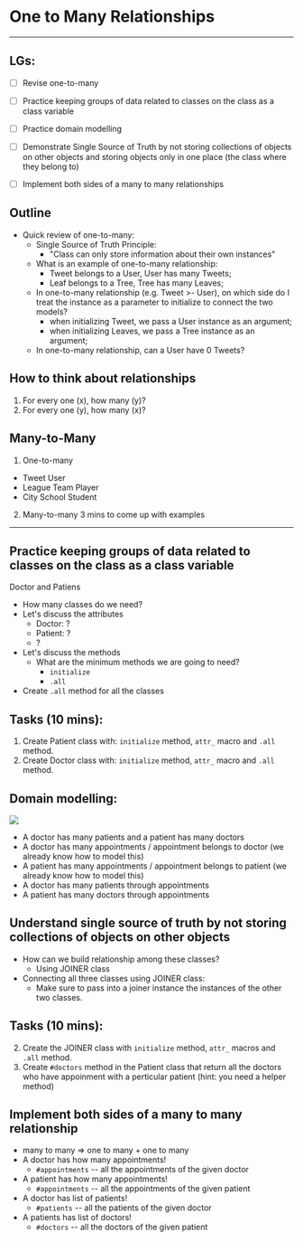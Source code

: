 # One to Many Relationships
---

## LGs:
- [ ] Revise one-to-many
- [ ] Practice keeping groups of data related to classes on the class as a class variable
- [ ] Practice domain modelling 
- [ ] Demonstrate Single Source of Truth by not storing collections of objects on other objects and storing objects only in one place (the class where they belong to)
- [ ] Implement both sides of a many to many relationships


## Outline

* Quick review of one-to-many:
  * Single Source of Truth Principle:
    - "Class can only store information about their own instances"
  * What is an example of one-to-many relationship:
    - Tweet belongs to a User, User has many Tweets;
    - Leaf belongs to a Tree, Tree has many Leaves;
  * In one-to-many relationship (e.g. Tweet >- User), on which side do I treat the instance as a parameter to initialize to connect the two models?
    - when initializing Tweet, we pass a User instance as an argument;
    - when initializing Leaves, we pass a Tree instance as an argument;
  * In one-to-many relationship, can a User have 0 Tweets?

## How to think about relationships
1. For every one (x), how many (y)? 
2. For every one (y), how many (x)?

## Many-to-Many
1. One-to-many
- Tweet User
- League Team Player
- City School Student

2. Many-to-many
3 mins to come up with examples

---

## Practice keeping groups of data related to classes on the class as a class variable

Doctor and Patiens

* How many classes do we need?
* Let's discuss the attributes
    * Doctor: ?
    * Patient: ?
    * ?
* Let's discuss the methods
    * What are the minimum methods we are going to need?
      * `initialize`
      * `.all`
* Create `.all` method for all the classes

## Tasks (10 mins):
1. Create Patient class with: `initialize` method, `attr_` macro and `.all` method.
1. Create Doctor class with: `initialize` method, `attr_` macro and `.all` method.

## Domain modelling:

![](https://i.imgur.com/IXtlVuq.png)
* A doctor has many patients and a patient has many doctors
* A doctor has many appointments / appointment belongs to doctor (we already know how to model this)
* A patient has many appointments / appointment belongs to patient (we already know how to model this)
* A doctor has many patients through appointments
* A patient has many doctors through appointments

## Understand single source of truth by not storing collections of objects on other objects
* How can we build relationship among these classes?
    * Using JOINER class
* Connecting all three classes using JOINER class:
    * Make sure to pass into a joiner instance the instances of the other two classes.

## Tasks (10 mins):
2. Create the JOINER class with `initialize` method, `attr_` macros and `.all` method.
3. Create `#doctors` method in the Patient class that return all the doctors who have appoinment with a perticular patient (hint: you need a helper method)

## Implement both sides of a many to many relationship
* many to many => one to many + one to many
* A doctor has how many appointments!
    * `#appointments` -- all the appointments of the given doctor 
* A patient has how many appointments!
    * `#appointments` -- all the appointments of the given patient
* A doctor has list of patients!
    * `#patients` -- all the patients of the given doctor
* A patients has list of doctors!
    * `#doctors` -- all the doctors of the given patient